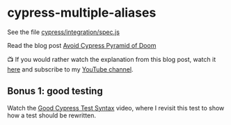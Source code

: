 # cypress-multiple-aliases

See the file [cypress/integration/spec.js](./cypress/integration/spec.js)

Read the blog post [Avoid Cypress Pyramid of Doom](https://glebbahmutov.com/blog/avoid-cypress-pyramid-of-doom/)

📺 If you would rather watch the explanation from this blog post, watch it [here](https://youtu.be/MIIEndCTVxc) and subscribe to my [YouTube channel](https://youtube.com/glebbahmutov).

## Bonus 1: good testing

Watch the [Good Cypress Test Syntax](https://www.youtube.com/watch?v=X8iIoTxu_8k) video, where I revisit this test to show how a test should be rewritten.
